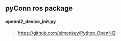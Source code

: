 ## pyConn ros package

#### openni2_device_init.py
  > https://github.com/elmonkey/Python_OpenNI2
  
